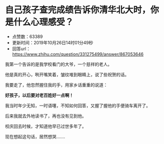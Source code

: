 # 自己孩子查完成绩告诉你清华北大时，你是什么心理感受？
- 点赞数：63389
- 更新时间：2019年10月26日14时01分49秒
- 回答url：https://www.zhihu.com/question/331275499/answer/867053646
<body>
 <p data-pid="rJrYzxyn">我第一个告诉的是我学校看门的大爷，一个慈祥的老人。</p>
 <p data-pid="0EIXD1C5">他是真的开心，咧开嘴笑着，皱纹堆到眼睛上，说了些祝贺的话。</p>
 <p data-pid="WjGfLRWQ">我要走了，他忽然握住我的手，用家乡话重重的说道：</p>
 <p data-pid="kVOUN5Zt"><b>好孩子，以后要对老百姓好一点啊！</b></p>
 <p data-pid="OmpQMXRu">我当时年少无知，一时语噻，不知如何回答，又握了握他的手便骑车离开了。</p>
 <p data-pid="vQpu0HBM">后来我就去外地读书了，再也没有见到他。</p>
 <p data-pid="gyPCdgsQ">校庆回去时候，才知道他早已过世多年了。</p>
 <p data-pid="jai8-NbU">现在想起这句话，居然想哭.......</p>
</body>